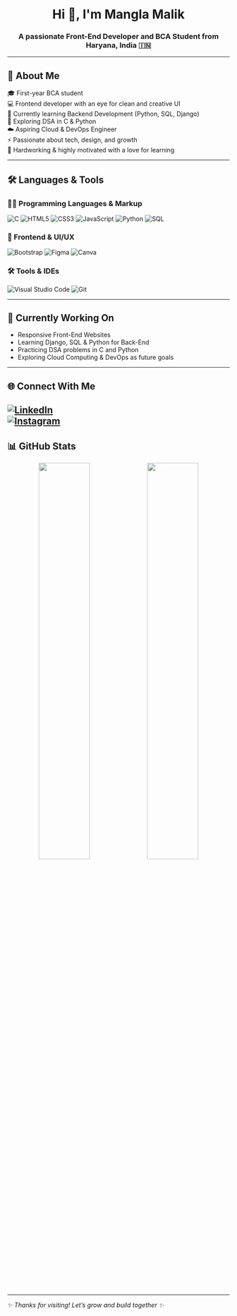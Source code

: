 <h1 align="center">Hi 👋, I'm Mangla Malik</h1>
<h3 align="center">A passionate Front-End Developer and BCA Student from Haryana, India 🇮🇳</h3>

---

## 💫 About Me

🎓 First-year BCA student  
💻 Frontend developer with an eye for clean and creative UI  
🌱 Currently learning Backend Development (Python, SQL, Django)  
🧠 Exploring DSA in C & Python  
☁️ Aspiring Cloud & DevOps Engineer  
⚡ Passionate about tech, design, and growth  
💪 Hardworking & highly motivated with a love for learning  

---

## 🛠️ Languages & Tools

### 👩‍💻 Programming Languages & Markup

![C](https://img.shields.io/badge/-C-00599C?style=for-the-badge&logo=c&logoColor=white)
![HTML5](https://img.shields.io/badge/-HTML5-E34F26?style=for-the-badge&logo=html5&logoColor=white)
![CSS3](https://img.shields.io/badge/-CSS3-1572B6?style=for-the-badge&logo=css3&logoColor=white)
![JavaScript](https://img.shields.io/badge/-JavaScript-F7DF1E?style=for-the-badge&logo=javascript&logoColor=black)
![Python](https://img.shields.io/badge/-Python-3776AB?style=for-the-badge&logo=python&logoColor=white)
![SQL](https://img.shields.io/badge/-SQL-4479A1?style=for-the-badge&logo=mysql&logoColor=white)

### 🎨 Frontend & UI/UX

![Bootstrap](https://img.shields.io/badge/-Bootstrap-7952B3?style=for-the-badge&logo=bootstrap&logoColor=white)
![Figma](https://img.shields.io/badge/-Figma-F24E1E?style=for-the-badge&logo=figma&logoColor=white)
![Canva](https://img.shields.io/badge/-Canva-00C4CC?style=for-the-badge&logo=canva&logoColor=white)

### 🛠️ Tools & IDEs

![Visual Studio Code](https://img.shields.io/badge/-VS%20Code-007ACC?style=for-the-badge&logo=visual-studio-code&logoColor=white)
![Git](https://img.shields.io/badge/-Git-F05032?style=for-the-badge&logo=git&logoColor=white)

---

## 🚀 Currently Working On

- Responsive Front-End Websites  
- Learning Django, SQL & Python for Back-End  
- Practicing DSA problems in C and Python  
- Exploring Cloud Computing & DevOps as future goals

---

## 🌐 Connect With Me

[![LinkedIn](https://img.shields.io/badge/LinkedIn-Connect-blue?style=for-the-badge&logo=linkedin)](https://www.linkedin.com/in/your-username)<br>
[![Instagram](https://img.shields.io/badge/Instagram-Follow-E4405F?style=for-the-badge&logo=instagram&logoColor=white)](https://www.instagram.com/your-username)<br>
---

## 📊 GitHub Stats

<p align="center">
  <img src="https://github-readme-stats.vercel.app/api?username=yourusername&show_icons=true&theme=radical" width="48%" />
  <img src="https://github-readme-stats.vercel.app/api/top-langs/?username=yourusername&layout=compact&theme=radical" width="48%" />
</p>

---

_✨ Thanks for visiting! Let’s grow and build together ✨_

<!--
**manglamalikk/manglamalikk** is a ✨ _special_ ✨ repository because its `README.md` (this file) appears on your GitHub profile.

Here are some ideas to get you started:

- 🔭 I’m currently working on ...
- 🌱 I’m currently learning ...
- 👯 I’m looking to collaborate on ...
- 🤔 I’m looking for help with ...
- 💬 Ask me about ...
- 📫 How to reach me: ...
- 😄 Pronouns: ...
- ⚡ Fun fact: ...
-->
